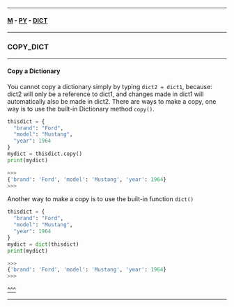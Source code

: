 
---

#### [M](https://github.com/ttltrk/TTT/blob/master/menu.md) - [PY](https://github.com/ttltrk/TTT/blob/master/PY/PY.md) - [DICT](https://github.com/ttltrk/TTT/blob/master/PY/ARRAYS/DICT/DICT.md)

---

### COPY_DICT

---

#### Copy a Dictionary

You cannot copy a dictionary simply by typing ```dict2 = dict1```, because: dict2 will only be a reference to dict1, and changes made in dict1 will automatically also be made in dict2.
There are ways to make a copy, one way is to use the built-in Dictionary method ```copy()```.

```py
thisdict = {
  "brand": "Ford",
  "model": "Mustang",
  "year": 1964
}
mydict = thisdict.copy()
print(mydict)

>>>
{'brand': 'Ford', 'model': 'Mustang', 'year': 1964}
>>>
```

Another way to make a copy is to use the built-in function ```dict()```

```py
thisdict = {
  "brand": "Ford",
  "model": "Mustang",
  "year": 1964
}
mydict = dict(thisdict)
print(mydict)

>>>
{'brand': 'Ford', 'model': 'Mustang', 'year': 1964}
>>>
```

[^^^](#COPY_DICT)

---
